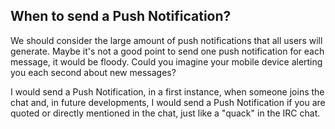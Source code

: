 
## When to send a Push Notification?
We should consider the large amount of push notifications that all users will generate. Maybe it's not a good point to send one push notification for each message, it would be floody. Could you imagine your mobile device alerting you each second about new messages? 

I would send a Push Notification, in a first instance, when someone joins the chat and, in future developments, I would send a Push Notification if you are quoted or directly mentioned in the chat, just like a "quack" in the IRC chat.